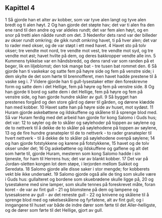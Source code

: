 ## Kapittel 4

1 Så gjorde han et alter av kobber, som var tyve alen langt og tyve alen bredt og ti alen høyt.
2 Og han gjorde det støpte hav; det var ti alen fra den ene rand til den andre og var aldeles rundt; det var fem alen høyt, og en snor på tretti alen nådde rundt om det.
3 Nedenfor dets rand var der billeder av okser rundt omkring; de gikk rundt omkring havet, ti på hver alen; det var to rader med okser, og de var støpt i ett med havet.
4 Havet sto på tolv okser; tre vendte mot nord, tre vendte mot vest, tre vendte mot syd, og tre vendte mot øst; havet hvilte på dem, og deres bakkropper vendte alle inn.
5 Kummens tykkelse var en håndsbredd, og dens rand var som randen på et beger, lik en liljeblomst; den tok mange bat - tre tusen bat rommet den.
6 Så gjorde han ti vaskekar og satte fem på høyre side og fem på venstre side; i dem skylte de det som hørte til brennofferet, men havet hadde prestene til å vaske seg i.
7 Videre gjorde han ti gull-lysestaker etter den foreskrevne form og satte dem i det Hellige, fem på høyre og fem på venstre side.
8 Og han gjorde ti bord og satte dem i det Hellige, fem på høyre og fem på venstre side, og han gjorde hundre skåler av gull.
9 Så bygget han prestenes forgård og den store gård og dører til gården, og dørene klædde han med kobber.
10 Havet satte han på høyre side av huset, mot sydøst.
11 Huram gjorde askebøttene og ildskuffene og skålene til å sprenge blod med. Så var Huram ferdig med det arbeid han gjorde for kong Salomo i Guds hus; det var:
12 to søyler og de to skåler og søylehoder på toppen av søylene og de to nettverk til å dekke de to skåler på søylehodene på toppen av søylene,
13 og de fire hundre granatepler til de to nettverk - to rader granatepler til hvert nettverk - til å dekke de to skåler på søylehodene ovenpå søylene;
14 og han gjorde fotstykkene og karene på fotstykkene,
15 havet og de tolv okser under det;
16 Og askebøttene og ildskuffene og gaflene og alt det som hørte til, gjorde Huram, mesteren som kong Salomo hadde i sin tjeneste, for ham til Herrens hus; det var av blankt kobber.
17 Det var på Jordan-sletten kongen lot dem støpe, i lerjorden mellom Sukkot og Seredata.
18 Salomo gjorde alle disse saker i stor mengde; for kobberets vekt ble ikke undersøkt.
19 Salomo gjorde også alle de ting som skulle være i Guds hus: gullalteret og bordene som skuebrødene skulle ligge på,
20 og lysestakene med sine lamper, som skulle tennes på foreskrevet måte, foran koret - de var av fint gull -
21 og blomstene på dem og lampene og lysesaksene av gull - av det reneste gull -
22 og knivene og skålene til å sprenge blod med og røkelseskålene og fyrfatene, alt av fint gull; og i inngangene til huset var både de indre dører som førte til det Aller-helligste, og de dører som førte til det Hellige, gjort av gull.
